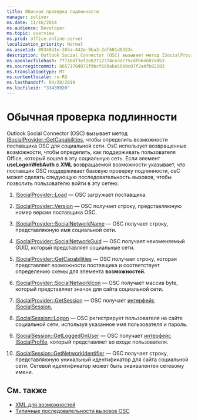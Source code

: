 ```yaml
---
title: Обычная проверка подлинности
manager: soliver
ms.date: 11/16/2014
ms.audience: Developer
ms.topic: overview
ms.prod: office-online-server
localization_priority: Normal
ms.assetid: 89349d1e-365a-442e-9ba3-2df601d9323c
description: Outlook Social Connector (OSC) вызывает метод ISocialProvider::GetCapabilities, чтобы определить возможности поставщика OSC для социальной сети.
ms.openlocfilehash: 7f716df3ef2e82712374ce3d775cdf66eb07e8b3
ms.sourcegitcommit: 8657170d071f9bcf680aba50b9c07f2a4fb82283
ms.translationtype: MT
ms.contentlocale: ru-RU
ms.lasthandoff: 04/28/2019
ms.locfileid: "33439928"
---
```

# <a name="basic-authentication"></a>Обычная проверка подлинности

Outlook Social Connector (OSC) вызывает метод [ISocialProvider::GetCapabilities,](isocialprovider-getcapabilities.md) чтобы определить возможности поставщика OSC для социальной сети. OsC использует возвращенные возможности, чтобы определить, как поддерживать пользователя Office, который вошел в эту социальную сеть. Если элемент **useLogonWebAuth** в **XML** возвращаемой возможности указывает, что поставщик OSC поддерживает базовую проверку подлинности, osC может сделать следующую последовательность вызовов, чтобы позволить пользователю войти в эту сетею: 
  
1. [ISocialProvider::Load](isocialprovider-load.md) — OSC загружает поставщика. 
    
2. [ISocialProvider::Version](isocialprovider-version.md) — OSC получает строку, представляюную номер версии поставщика OSC. 
    
3. [ISocialProvider::SocialNetworkName](isocialprovider-socialnetworkname.md) — OSC получает строку, представляюную имя социальной сети. 
    
4. [ISocialProvider::SocialNetworkGuid](isocialprovider-socialnetworkguid.md) — OSC получает неизменяемый GUID, который представляет социальные сети. 
    
5. [ISocialProvider::GetCapabilities](isocialprovider-getcapabilities.md) — OSC получает строку, которая представляет возможности поставщика и соответствует определению схемы для элемента **возможностей.** 
    
6. [ISocialProvider::SocialNetworkIcon](isocialprovider-socialnetworkicon.md) — OSC получает массив byte, который представляет значок для сайта социальной сети. 
    
7. [ISocialProvider::GetSession](isocialprovider-getsession.md) — OSC получает [интерфейс ISocialSession.](isocialsessioniunknown.md) 
    
8. [ISocialSession::Logon](isocialsession-logon.md) — OSC регистрирует пользователя на сайте социальной сети, используя указанное имя пользователя и пароль. 
    
9. [ISocialSession::GetLoggedOnUser](isocialsession-getloggedonuser.md) — OSC получает [интерфейс ISocialProfile,](isocialprovideriunknown.md) который представляет во входе пользователя. 
    
10. [ISocialSession::GetNetworkIdentifier](isocialsession-getnetworkidentifier.md) — OSC получает строку, представляюную уникальный идентификатор для сайта социальной сети. Сетевой идентификатор может быть эквивалентен сетевому имени. 
    
## <a name="see-also"></a>См. также

- [XML для возможностей](xml-for-capabilities.md)
- [Типичные последовательности вызовов OSC](osc-typical-calling-sequences.md)

